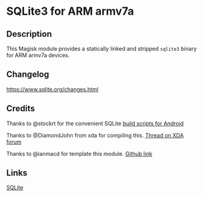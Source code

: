 # **SQLite3 for ARM armv7a**

## Description

This Magisk module provides a statically linked and stripped `sqlite3` binary for ARM armv7a devices.

## Changelog

https://www.sqlite.org/changes.html

## Credits

Thanks to @stockrt for the convenient SQLite [build scripts for Android](https://github.com/stockrt/sqlite3-android)

Thanks to @DiamondJohn from xda for compiling this. [Thread on XDA forum](https://forum.xda-developers.com/t/new-sqlite3-binary-v3-43-1-for-all-devices.4273049/)

Thanks to @ianmacd for template this module. [Github link](https://github.com/ianmacd/SQLite3)

## Links
[SQLite](https://www.sqlite.org/)
